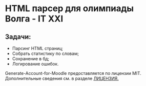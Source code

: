 # HTML парсер для олимпиады Волга - IT XXI
## Задачи:
- Парсинг HTML страниц;
- Собрать статистику по словам;
- Сохранение в бд;
- Логирование ошибок.

Generate-Account-for-Moodle предоставляется по лицензии MIT. Дополнительные сведения см. в разделе [ЛИЦЕНЗИЯ.](https://github.com/BlaynerProgramm/Volga-It_XXI_HtmlParser/blob/master/LICENSE)
